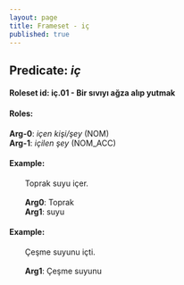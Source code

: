 ```yaml
---
layout: page
title: Frameset - iç
published: true
---
```

<h2>Predicate: <i>iç</i></h2>
<h4>Roleset id: iç.01 - Bir sıvıyı ağza alıp yutmak<br>
<h4>Roles:</h4>
<b>Arg-0</b>: <i>içen kişi/şey</i>  (NOM) <br>
<b>Arg-1</b>: <i>içilen şey</i>  (NOM_ACC) <br>
<h4>Example:</h4>
&emsp;&emsp;Toprak suyu içer.<br><br>
&emsp;&emsp;<b>Arg0</b>:  Toprak<br>
&emsp;&emsp;<b>Arg1</b>:  suyu<br>

<h4>Example:</h4>
&emsp;&emsp;Çeşme suyunu  içti.<br><br>
&emsp;&emsp;<b>Arg1</b>:  Çeşme suyunu<br>

